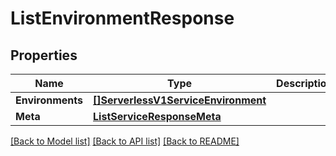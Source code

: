 # ListEnvironmentResponse

## Properties

Name | Type | Description | Notes
------------ | ------------- | ------------- | -------------
**Environments** | [**[]ServerlessV1ServiceEnvironment**](ServerlessV1ServiceEnvironment.md) |  |[optional] 
**Meta** | [**ListServiceResponseMeta**](ListServiceResponseMeta.md) |  |[optional] 

[[Back to Model list]](../README.md#documentation-for-models) [[Back to API list]](../README.md#documentation-for-api-endpoints) [[Back to README]](../README.md)


